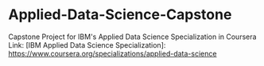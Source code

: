# Applied-Data-Science-Capstone
Capstone Project for IBM's Applied Data Science Specialization in Coursera
Link: [IBM Applied Data Science Specialization]: https://www.coursera.org/specializations/applied-data-science
